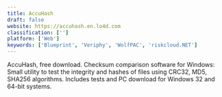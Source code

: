 ```yaml
---
title: AccuHash
draft: false 
website: https://accuhash.en.lo4d.com
classification: ['']
platform: ['Web']
keywords: ['Blueprint', 'Veriphy', 'WolfPAC', 'riskcloud.NET']
---
```

AccuHash, free download. Checksum comparison software for Windows: Small utility to test the integrity and hashes of files using CRC32, MD5, SHA256 algorithms. Includes tests and PC download for Windows 32 and 64-bit systems.